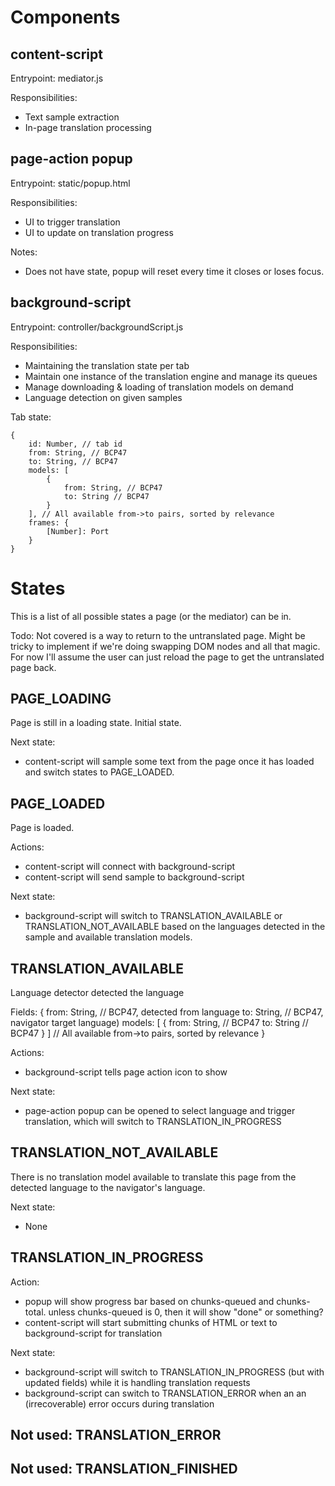 # Components

## content-script
Entrypoint: mediator.js

Responsibilities:
- Text sample extraction
- In-page translation processing

## page-action popup
Entrypoint: static/popup.html

Responsibilities:
- UI to trigger translation
- UI to update on translation progress

Notes:
- Does not have state, popup will reset every time it closes or loses focus.

## background-script
Entrypoint: controller/backgroundScript.js

Responsibilities:
- Maintaining the translation state per tab
- Maintain one instance of the translation engine and manage its queues
- Manage downloading & loading of translation models on demand
- Language detection on given samples

Tab state:
```
{
	id: Number, // tab id
	from: String, // BCP47
	to: String, // BCP47
	models: [
		{
			from: String, // BCP47
			to: String // BCP47
		}
	], // All available from->to pairs, sorted by relevance
	frames: {
		[Number]: Port
	}
}
```

# States
This is a list of all possible states a page (or the mediator) can be in.

Todo: Not covered is a way to return to the untranslated page. Might be tricky to implement if we're doing swapping DOM nodes and all that magic. For now I'll assume the user can just reload the page to get the untranslated page back.

## PAGE_LOADING
Page is still in a loading state. Initial state.

Next state:
- content-script will sample some text from the page once it has loaded and switch states to PAGE_LOADED.

## PAGE_LOADED
Page is loaded.

Actions:
- content-script will connect with background-script
- content-script will send sample to background-script

Next state:
- background-script will switch to TRANSLATION_AVAILABLE or TRANSLATION_NOT_AVAILABLE based on the languages detected in the sample and available translation models.

## TRANSLATION_AVAILABLE
Language detector detected the language

Fields: {
	from: String, // BCP47, detected from language
	to: String, // BCP47, navigator target language)
	models: [
		{
			from: String, // BCP47
			to: String // BCP47
		}
	] // All available from->to pairs, sorted by relevance
}

Actions:
- background-script tells page action icon to show

Next state:
- page-action popup can be opened to select language and trigger translation, which will switch to TRANSLATION_IN_PROGRESS

## TRANSLATION_NOT_AVAILABLE
There is no translation model available to translate this page from the detected language to the navigator's language.

Next state:
- None

## TRANSLATION_IN_PROGRESS

Action:
- popup will show progress bar based on chunks-queued and chunks-total. unless chunks-queued is 0, then it will show "done" or something?
- content-script will start submitting chunks of HTML or text to background-script for translation

Next state:
- background-script will switch to TRANSLATION_IN_PROGRESS (but with updated fields) while it is handling translation requests
- background-script can switch to TRANSLATION_ERROR when an an (irrecoverable) error occurs during translation

## Not used: TRANSLATION_ERROR

## Not used: TRANSLATION_FINISHED
